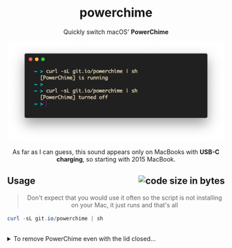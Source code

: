 <h1 align="center">
	powerchime
</h1>
<p align="center">
  Quickly switch macOS' <b>PowerChime</b>
</p>

![Preview](preview.png)

<p align="center">
	As far as I can guess, this sound appears only on MacBooks with <b>USB-C charging</b>, so starting with 2015 MacBook.
<p>

<h2>
	Usage
	<img align="right" alt="code size in bytes" src="https://img.shields.io/github/languages/code-size/dafuqtor/powerchime?label=script%20size">
</h2>

<blockquote align="center">
	<p align="center">
		Don't expect that you would use it often so the script is not installing on your Mac, it just runs and that's all
	</p>
</blockquote>

```powershell
curl -sL git.io/powerchime | sh
```

<br>

<details>
  <summary>To remove PowerChime even with the lid closed...</summary>
<blockquote>
  <br>
  <ol>
    <li>Disable <a href="//en.wikipedia.org/wiki/System_Integrity_Protection">SIP</a> (that's cruel, Apple)</li>
    <li>Remove the `/System/Library/CoreServices/PowerChime.app/Contents/Resources/connect_power.aif` file</li>
  </ol>
</blockquote>
</details>
